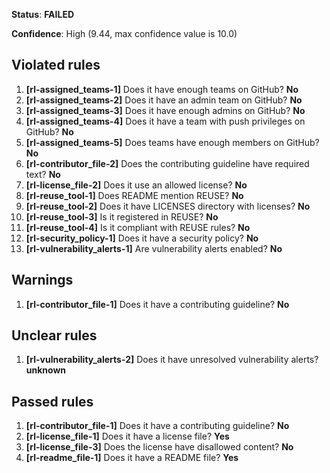 **Status**: **FAILED**

**Confidence**: High (9.44, max confidence value is 10.0)

## Violated rules

1.  **[rl-assigned_teams-1]** Does it have enough teams on GitHub? **No**
1.  **[rl-assigned_teams-2]** Does it have an admin team on GitHub? **No**
1.  **[rl-assigned_teams-3]** Does it have enough admins on GitHub? **No**
1.  **[rl-assigned_teams-4]** Does it have a team with push privileges on GitHub? **No**
1.  **[rl-assigned_teams-5]** Does teams have enough members on GitHub? **No**
1.  **[rl-contributor_file-2]** Does the contributing guideline have required text? **No**
1.  **[rl-license_file-2]** Does it use an allowed license? **No**
1.  **[rl-reuse_tool-1]** Does README mention REUSE? **No**
1.  **[rl-reuse_tool-2]** Does it have LICENSES directory with licenses? **No**
1.  **[rl-reuse_tool-3]** Is it registered in REUSE? **No**
1.  **[rl-reuse_tool-4]** Is it compliant with REUSE rules? **No**
1.  **[rl-security_policy-1]** Does it have a security policy? **No**
1.  **[rl-vulnerability_alerts-1]** Are vulnerability alerts enabled? **No**


## Warnings

1.  **[rl-contributor_file-1]** Does it have a contributing guideline? **No**


## Unclear rules

1.  **[rl-vulnerability_alerts-2]** Does it have unresolved vulnerability alerts? **unknown**


## Passed rules

1.  **[rl-contributor_file-1]** Does it have a contributing guideline? **No**
1.  **[rl-license_file-1]** Does it have a license file? **Yes**
1.  **[rl-license_file-3]** Does the license have disallowed content? **No**
1.  **[rl-readme_file-1]** Does it have a README file? **Yes**



